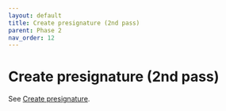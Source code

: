 ```yaml
---
layout: default
title: Create presignature (2nd pass)
parent: Phase 2
nav_order: 12
---
```


# Create presignature (2nd pass)

See [Create presignature](../Phase1/CreatePresignature.html).
